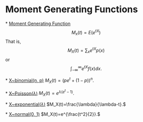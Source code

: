# Moment Generating Functions

\* <u>Moment Generating Function</u>
$$M_x(t)=E(e^{tX})$$
That is,
$$M_X(t)=\sum_xe^{tX}p(x)$$
or
$$\int_{-\infty}^{\infty}e^{tX}f(x)dx.$$

\* <u>X~binomial(n, p)</u>
$M_X(t)=(pe^t+(1-p))^n.$

\* <u>X~Poisson($\lambda$)</u>
$M_X(t)=e^{\lambda(e^t-1)}.$

\* <u>X~exponential($\lambda$)</u>
$M_X(t)=\frac{\lambda}{\lambda-t}.$

\* <u>X~normal(0, 1)</u>
$M_X(t)=e^{\frac{t^2}{2}}.$